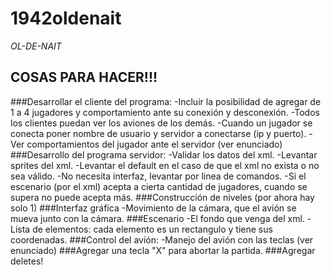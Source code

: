 # 1942oldenait
_OL-DE-NAIT_

## COSAS PARA HACER!!!
###Desarrollar el cliente del programa: 
-Incluir la posibilidad de agregar de 1 a 4 jugadores y comportamiento ante su conexión y desconexión.
-Todos los clientes puedan ver los aviones de los demás.
-Cuando un jugador se conecta poner nombre de usuario y servidor a conectarse (ip y puerto).
-Ver comportamientos del jugador ante el servidor (ver enunciado)
###Desarrollo del programa servidor:
-Validar los datos del xml.
-Levantar sprites del xml.
-Levantar el default en el caso de que el xml no exista o no sea válido.
-No necesita interfaz, levantar por linea de comandos.
-Si el escenario (por el xml) acepta a cierta cantidad de jugadores, cuando se supera no puede acepta más.
###Construcción de niveles (por ahora hay solo 1)
###Interfaz gráfica
-Movimiento de la cámara, que el avión se mueva junto con la cámara.
###Escenario
-El fondo que venga del xml.
-Lista de elementos: cada elemento es un rectangulo y tiene sus coordenadas.
###Control del avión:
-Manejo del avión con las teclas (ver enunciado)
###Agregar una tecla "X" para abortar la partida.
###Agregar deletes!
